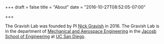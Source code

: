 +++
draft = false
title = "About"
date = "2016-10-27T08:52:05-07:00"

+++

The Gravish Lab was founded by PI [Nick Gravish](http://web.eng.ucsd.edu/~ngravish) in 2016. The Gravish Lab is in the department of [Mechanical and Aerospace Engineering](http://http://maeweb.ucsd.edu/) in the [Jacosb School of Engineering](http://jacobsschool.ucsd.edu/) at [UC San Diego](http://www.ucsd.edu). 

